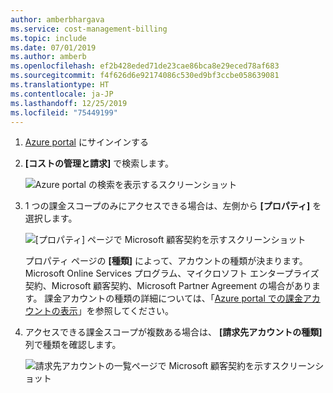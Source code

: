 ```yaml
---
author: amberbhargava
ms.service: cost-management-billing
ms.topic: include
ms.date: 07/01/2019
ms.author: amberb
ms.openlocfilehash: ef2b428eded71de23cae86bca8e29eced78af683
ms.sourcegitcommit: f4f626d6e92174086c530ed9bf3ccbe058639081
ms.translationtype: HT
ms.contentlocale: ja-JP
ms.lasthandoff: 12/25/2019
ms.locfileid: "75449199"
---
```

1. [Azure portal](https://portal.azure.com) にサインインする
 
2. **[コストの管理と請求]** で検索します。
 
   ![Azure portal の検索を表示するスクリーンショット](./media/billing-check-account-type/billing-search-cost-management-billing.png)    
 
3. 1 つの課金スコープのみにアクセスできる場合は、左側から **[プロパティ]** を選択します。
 
    ![[プロパティ] ページで Microsoft 顧客契約を示すスクリーンショット](./media/billing-check-account-type/billing-mca-property.png)
    
    プロパティ ページの **[種類]** によって、アカウントの種類が決まります。 Microsoft Online Services プログラム、マイクロソフト エンタープライズ契約、Microsoft 顧客契約、Microsoft Partner Agreement の場合があります。 課金アカウントの種類の詳細については、「[Azure portal での課金アカウントの表示](../articles/billing/billing-view-all-accounts.md)」を参照してください。  
 
4. アクセスできる課金スコープが複数ある場合は、 **[請求先アカウントの種類]** 列で種類を確認します。
 
    ![請求先アカウントの一覧ページで Microsoft 顧客契約を示すスクリーンショット](./media/billing-check-account-type/billing-account-type-in-the-list.png)
 
